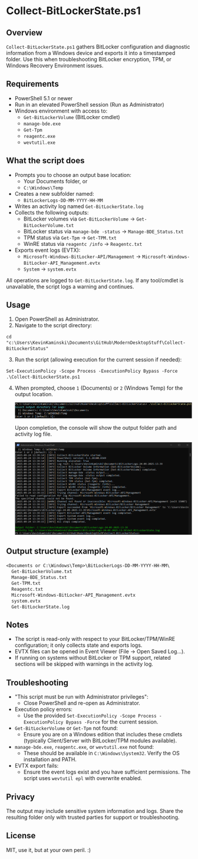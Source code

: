 # Collect-BitLockerState.ps1

## Overview
`Collect-BitLockerState.ps1` gathers BitLocker configuration and diagnostic information from a Windows device and exports it into a timestamped folder. Use this when troubleshooting BitLocker encryption, TPM, or Windows Recovery Environment issues.

## Requirements
- PowerShell 5.1 or newer
- Run in an elevated PowerShell session (Run as Administrator)
- Windows environment with access to:
  - `Get-BitLockerVolume` (BitLocker cmdlet)
  - `manage-bde.exe`
  - `Get-Tpm`
  - `reagentc.exe`
  - `wevtutil.exe`

## What the script does
- Prompts you to choose an output base location:
  - Your Documents folder, or
  - `C:\Windows\Temp`
- Creates a new subfolder named:
  - `BitLockerLogs-DD-MM-YYYY-HH-MM`
- Writes an activity log named `Get-BitLockerState.log`
- Collects the following outputs:
  - BitLocker volumes via `Get-BitLockerVolume` → `Get-BitLockerVolume.txt`
  - BitLocker status via `manage-bde -status` → `Manage-BDE_Status.txt`
  - TPM status via `Get-Tpm` → `Get-TPM.txt`
  - WinRE status via `reagentc /info` → `Reagentc.txt`
- Exports event logs (EVTX):
  - `Microsoft-Windows-BitLocker-API/Management` → `Microsoft-Windows-BitLocker-API_Management.evtx`
  - `System` → `system.evtx`

All operations are logged to `Get-BitLockerState.log`. If any tool/cmdlet is unavailable, the script logs a warning and continues.

## Usage
1) Open PowerShell as Administrator.
2) Navigate to the script directory:
```
cd "c:\Users\KevinKaminski\Documents\GitHub\ModernDesktopStuff\Collect-BitLockerStatus"
```
3) Run the script (allowing execution for the current session if needed):
```
Set-ExecutionPolicy -Scope Process -ExecutionPolicy Bypass -Force
.\Collect-BitLockerState.ps1
```
4. When prompted, choose `1` (Documents) or `2` (Windows Temp) for the output location.

   ![1](https://github.com/kkaminsk/ModernDesktopStuff/blob/main/Collect-BitLockerStatus/images/1.png)

   Upon completion, the console will show the output folder path and activity log file.

   ![2](https://github.com/kkaminsk/ModernDesktopStuff/blob/main/Collect-BitLockerStatus/images/2.png)


## Output structure (example)
```
<Documents or C:\Windows\Temp>\BitLockerLogs-DD-MM-YYYY-HH-MM\
  Get-BitLockerVolume.txt
  Manage-BDE_Status.txt
  Get-TPM.txt
  Reagentc.txt
  Microsoft-Windows-BitLocker-API_Management.evtx
  system.evtx
  Get-BitLockerState.log
```

## Notes
- The script is read-only with respect to your BitLocker/TPM/WinRE configuration; it only collects state and exports logs.
- EVTX files can be opened in Event Viewer (File → Open Saved Log...).
- If running on systems without BitLocker or TPM support, related sections will be skipped with warnings in the activity log.

## Troubleshooting
- "This script must be run with Administrator privileges":
  - Close PowerShell and re-open as Administrator.
- Execution policy errors:
  - Use the provided `Set-ExecutionPolicy -Scope Process -ExecutionPolicy Bypass -Force` for the current session.
- `Get-BitLockerVolume` or `Get-Tpm` not found:
  - Ensure you are on a Windows edition that includes these cmdlets (typically Client/Server with BitLocker/TPM modules available).
- `manage-bde.exe`, `reagentc.exe`, or `wevtutil.exe` not found:
  - These should be available in `C:\Windows\System32`. Verify the OS installation and PATH.
- EVTX export fails:
  - Ensure the event logs exist and you have sufficient permissions. The script uses `wevtutil epl` with overwrite enabled.

## Privacy
The output may include sensitive system information and logs. Share the resulting folder only with trusted parties for support or troubleshooting.

## License
MIT, use it, but at your own peril. :)
